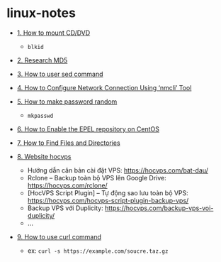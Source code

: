# linux-notes

- [1. How to mount CD/DVD](https://linuxconfig.org/how-to-mount-cd-dvd-rom-on-centos-rhel-linux)
  + `blkid`
- [2. Research MD5](https://quantrimang.com/md5-cua-1-file-la-gi-118565)
- [3. How to user sed command](https://www.hostinger.vn/huong-dan/huong-dan-su-dung-sed-command)
- [4. How to Configure Network Connection Using ‘nmcli’ Tool](https://www.tecmint.com/nmcli-configure-network-connection/)
- [5. How to make password random](https://quantrimang.com/10-cach-tao-mat-khau-ngau-nhien-trong-linux-tu-dong-lenh-83450)
  + `mkpasswd`

- [6. How to Enable the EPEL repository on CentOS](https://linuxize.com/post/how-to-enable-epel-repository-on-centos/)
- [7. How to Find Files and Directories](https://linuxize.com/post/how-to-find-files-in-linux-using-the-command-line/)
- [8. Website hocvps](https://hocvps.com/)
  + Hướng dẫn căn bản cài đặt VPS: https://hocvps.com/bat-dau/
  + Rclone – Backup toàn bộ VPS lên Google Drive: https://hocvps.com/rclone/
  + [HocVPS Script Plugin] – Tự động sao lưu toàn bộ VPS: https://hocvps.com/hocvps-script-plugin-backup-vps/
  + Backup VPS với Duplicity: https://hocvps.com/backup-vps-voi-duplicity/
  + ...
      
- [9. How to use curl command](https://linuxize.com/post/curl-command-examples/)
  + ex: `curl -s https://example.com/soucre.taz.gz`

